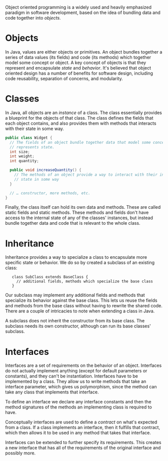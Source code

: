 Object oriented programming is a widely used and heavily emphasized paradigm in software development, based on the idea of bundling data and code together into _objects_.

# Objects

In Java, values are either objects or primitives. An object bundles together a series of data values (its fields) and code (its methods) which together model some concept or object. A key concept of objects is that they represent and encapsulate _state_ and _behavior_. It's believed that object oriented design has a number of benefits for software design, including code reusability, separation of concerns, and modularity.

# Classes

In Java, all objects are an _instance_ of a class. The class essentially provides a blueprint for the objects of that class. The class defines the fields that each object contains, and also provides them with methods that interacts with their state in some way.

```java
public class Widget {
  // The fields of an object bundle together data that model some concept and
  // represents state.
  int size;
  int weight;
  int quantity;

  public void increaseQuantity() {
    // The methods of an object provide a way to interact with their internal
    // state in some way
  }

  // … constructor, more methods, etc.
}
```

Finally, the class itself can hold its own data and methods. These are called static fields and static methods. These methods and fields don't have access to the internal state of any of the classes' instances, but instead bundle together data and code that is relevant to the whole class.

# Inheritance

Inheritance provides a way to specialize a class to encapsulate more specific state or behavior. We do so by created a subclass of an existing class:

```
   class SubClass extends BaseClass {
     // additional fields, methods which specialize the base class
   }
```

Our subclass may implement any additional fields and methods that specialize its behavior against the base class. This lets us reuse the fields and methods from the base class without having to rewrite the shared code. There are a couple of intricacies to note when extending a class in Java.

A subclass does not inherit the constructor from its base class. The subclass needs its own constructor, although can run its base classes' subclass.

# Interfaces

Interfaces are a set of requirements on the behavior of an object. Interfaces do not actually implement anything (except for default parameters or constants), and they can't be instantiation. Interfaces have to be implemented by a class. They allow us to write methods that take an interface parameter, which gives us polymorphism, since the method can take any class that implements that interface.

To define an interface we declare any interface constants and then the method signatures of the methods an implementing class is required to have.

Conceptually interfaces are used to define a _contract_ on what's expected from a class. If a class implements an interface, then it fulfills that contract, which then allows it to be used in any method that takes that interface.

Interfaces can be extended to further specify its requirements. This creates a new interface that has all of the requirements of the original interface and possibly more.
